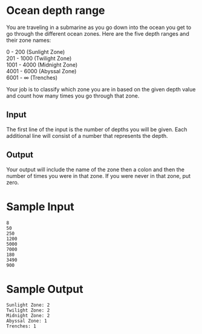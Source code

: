 # Ocean depth range 

You are traveling in a submarine as you go down into the ocean you get to go through the different ocean zones. Here are the five depth ranges and their zone names:  

0 - 200 (Sunlight Zone)  
201 - 1000 (Twilight Zone)  
1001 - 4000 (Midnight Zone)  
4001 - 6000 (Abyssal Zone)  
6001 - $\infty$ (Trenches)  

Your job is to classify which zone you are in based on the given depth value and count how many times you go through that zone. 

## Input

The first line of the input is the number of depths you will be given. Each additional line will consist of a number that represents the depth. 

## Output

Your output will include the name of the zone then a colon and then the number of times you were in that zone. If you were never in that zone, put zero.

# Sample Input
```
8
50
250
1200
5000
7000
180
3490
900
```

# Sample Output
```
Sunlight Zone: 2
Twilight Zone: 2
Midnight Zone: 2
Abyssal Zone: 1
Trenches: 1
```